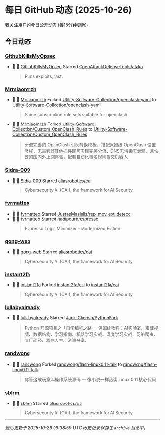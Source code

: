 # 每日 GitHub 动态 (2025-10-26)

我关注用户的今日公开动态 (每15分钟更新)。

## 今日动态

### [GithubKillsMyOpsec](https://github.com/GithubKillsMyOpsec)
- 🌟 👤 [GithubKillsMyOpsec](https://github.com/GithubKillsMyOpsec) Starred [OpenAttackDefenseTools/ataka](https://github.com/OpenAttackDefenseTools/ataka)
  > Runs exploits, fast.

### [Mrmiaomrzh](https://github.com/Mrmiaomrzh)
- 🍴 👤 [Mrmiaomrzh](https://github.com/Mrmiaomrzh) Forked [Utility-Software-Collection/openclash-yaml](https://github.com/Utility-Software-Collection/openclash-yaml) to [Utility-Software-Collection/openclash-yaml](https://github.com/Utility-Software-Collection/openclash-yaml)
  > Some subscription rule sets suitable for openclash
- 🍴 👤 [Mrmiaomrzh](https://github.com/Mrmiaomrzh) Forked [Utility-Software-Collection/Custom_OpenClash_Rules](https://github.com/Utility-Software-Collection/Custom_OpenClash_Rules) to [Utility-Software-Collection/Custom_OpenClash_Rules](https://github.com/Utility-Software-Collection/Custom_OpenClash_Rules)
  > 分流完善的 OpenClash 订阅转换模板，搭配保姆级 OpenClash 设置教程，无需套娃其他插件即可实现完美分流、DNS无污染无泄漏，且快速的国内外上网体验，配套自动化域名规则提交机器人

### [Sidra-009](https://github.com/Sidra-009)
- 🌟 👤 [Sidra-009](https://github.com/Sidra-009) Starred [aliasrobotics/cai](https://github.com/aliasrobotics/cai)
  > Cybersecurity AI (CAI), the framework for AI Security

### [fvrmatteo](https://github.com/fvrmatteo)
- 🌟 👤 [fvrmatteo](https://github.com/fvrmatteo) Starred [JustasMasiulis/rep_mov_ept_detecc](https://github.com/JustasMasiulis/rep_mov_ept_detecc)
- 🌟 👤 [fvrmatteo](https://github.com/fvrmatteo) Starred [hadipourh/espresso](https://github.com/hadipourh/espresso)
  > Espresso Logic Minimizer - Modernized Edition

### [gong-web](https://github.com/gong-web)
- 🌟 👤 [gong-web](https://github.com/gong-web) Starred [aliasrobotics/cai](https://github.com/aliasrobotics/cai)
  > Cybersecurity AI (CAI), the framework for AI Security

### [instant2fa](https://github.com/instant2fa)
- 🍴 👤 [instant2fa](https://github.com/instant2fa) Forked [instant2fa/cai](https://github.com/instant2fa/cai) to [instant2fa/cai](https://github.com/instant2fa/cai)
  > Cybersecurity AI (CAI), the framework for AI Security

### [lullabyalready](https://github.com/lullabyalready)
- 🌟 👤 [lullabyalready](https://github.com/lullabyalready) Starred [Jack-Cherish/PythonPark](https://github.com/Jack-Cherish/PythonPark)
  > Python 开源项目之「自学编程之路」，保姆级教程：AI实验室、宝藏视频、数据结构、学习指南、机器学习实战、深度学习实战、网络爬虫、大厂面经、程序人生、资源分享。

### [randwong](https://github.com/randwong)
- 🍴 👤 [randwong](https://github.com/randwong) Forked [randwong/flash-linux0.11-talk](https://github.com/randwong/flash-linux0.11-talk) to [randwong/flash-linux0.11-talk](https://github.com/randwong/flash-linux0.11-talk)
  > 你管这破玩意叫操作系统源码 — 像小说一样品读 Linux 0.11 核心代码

### [sblrm](https://github.com/sblrm)
- 🌟 👤 [sblrm](https://github.com/sblrm) Starred [aliasrobotics/cai](https://github.com/aliasrobotics/cai)
  > Cybersecurity AI (CAI), the framework for AI Security


---
*最后更新于 2025-10-26 09:38:59 UTC*
*历史记录保存在 `archive` 目录中。*
